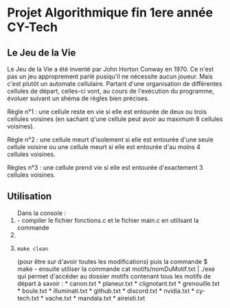 # Projet Algorithmique fin 1ere année CY-Tech

## Le Jeu de la Vie

Le Jeu de la Vie a été inventé par John Horton Conway en 1970. Ce n'est pas un jeu approprement parlé pusiqu'il ne nécessite aucun joueur.
Mais c'est plutôt un automate cellulaire. Partant d'une organisation de différentes cellules de départ, celles-ci vont, au cours de l'exécution
du programme, évoluer suivant un shéma de règles bien précises.

Règle n°1 : une cellule reste en vie si elle est entourée de deux ou trois cellules voisines (en sachant q'une cellule peut avoir au maximum 8
cellules voisines).

Règle n°2 : une cellule meurt d'isolement si elle est entourée d'une seule cellule voisine ou une cellule meurt si elle est entourée d'au moins
4 cellules voisines.

Règles n°3 : une cellule prend vie si elle est entourée d'exactement 3 cellules voisines.

## Utilisation
  
  <ol>Dans la console :  
      <li>- compiler le fichier fonctions.c et le fichier main.c en utilisant la commande</li>    
      <li><li><pre><code>make clean</code></pre></li></li> 
      (pour être sur d'avoir toutes les modifications)  
      puis la commande   
      $ make  
      - ensuite utiliser la commande cat motifs/nomDuMotif.txt | ./exe qui permet d'accéder au dossier motifs contenant tous les motifs de départ
      à savoir :   
          * canon.txt  
          * planeur.txt  
          * clignotant.txt  
          * grenouille.txt  
          * boule.txt  
          * illuminati.txt  
          * github.txt  
          * discord.txt  
          * nvidia.txt  
          * cy-tech.txt  
          * vache.txt  
          * mandala.txt  
          * aireisti.txt  
  </ol>
